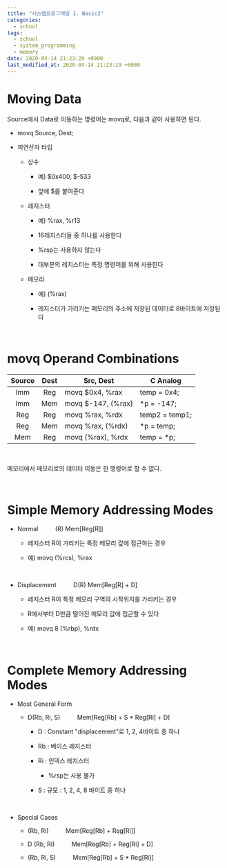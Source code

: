 ```yaml
---
title: "시스템프로그래밍 1. Basic2"
categories:
  - school
tags:
  - school
  - system_programming
  - memory
date: 2020-04-14 21:23:29 +0900
last_modified_at: 2020-04-14 21:23:29 +0900
---
```


# Moving Data

Source에서 Data로 이동하는 명령어는 movq로, 다음과 같이 사용하면 된다.

- movq Source, Dest;

- 피연산자 타입

  - 상수

    - 예) $0x400, $-533

    - 앞에 $를 붙여준다
    
  - 레지스터

    - 예) %rax, %r13

    - 16레지스터들 중 하나를 사용한다

    - %rsp는 사용하지 않는다

    - 대부분의 레지스터는 특정 명령어를 위해 사용한다

  - 메모리

    - 예) (%rax)

    - 레지스터가 가리키는 메모리의 주소에 저장된 데이터로 8바이트에 저장된다

<br>

# movq Operand Combinations

|Source|Dest|Src, Dest|C Analog|
|:---:|:---:|---|---|
|Imm|Reg|movq $0x4, %rax|temp = 0x4;|
|Imm|Mem|movq $-147, (%rax)|*p = -147;|
|Reg|Reg|movq %rax, %rdx|temp2 = temp1;|
|Reg|Mem|movq %rax, (%rdx)|*p = temp;|
|Mem|Reg|movq (%rax), %rdx|temp = *p;|

<br>

메모리에서 메모리로의 데이터 이동은 한 명령어로 할 수 없다.

<br>

# Simple Memory Addressing Modes

- Normal &nbsp; &nbsp; &nbsp; &nbsp; &nbsp;(R) Mem[Reg[R]]

  - 레지스터 R이 가리키는 특정 메모리 값에 접근하는 경우

  - 예) movq (%rcs), %rax

<br>

- Displacement &nbsp; &nbsp; &nbsp; &nbsp; &nbsp;D(R) Mem[Reg[R] + D]

  - 레지스터 R이 특정 메모리 구역의 시작위치를 가리키는 경우

  - R에서부터 D만큼 떨어진 메모리 값에 접근할 수 있다

  - 예) movq 8 (%rbp), %rdx

<br>

# Complete Memory Addressing Modes

- Most General Form

  - D(Rb, Ri, S) &nbsp; &nbsp; &nbsp; &nbsp; &nbsp;Mem[Reg[Rb] + S * Reg[Ri] + D]

    - D : Constant "displacement"로 1, 2, 4바이트 중 하나

    - Rb : 베이스 레지스터

    - Ri : 인덱스 레지스터

      - %rsp는 사용 불가

    - S : 규모 : 1, 2, 4, 8 바이트 중 하나

<br>

- Special Cases

  - (Rb, Ri) &nbsp; &nbsp; &nbsp; &nbsp; &nbsp;Mem[Reg[Rb] + Reg[Ri]]

  - D (Rb, Ri) &nbsp; &nbsp; &nbsp; &nbsp; &nbsp;Mem[Reg[Rb] + Reg[Ri] + D]

  - (Rb, Ri, S) &nbsp; &nbsp; &nbsp; &nbsp; &nbsp;Mem[Reg[Rb] + S * Reg[Ri]]
